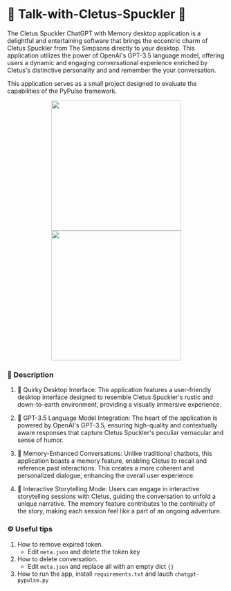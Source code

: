 ﻿# 🌽 Talk-with-Cletus-Spuckler 🚜
The Cletus Spuckler ChatGPT with Memory desktop application is a delightful and entertaining software that brings the eccentric charm of Cletus Spuckler from The Simpsons directly to your desktop. This application utilizes the power of OpenAI's GPT-3.5 language model, offering users a dynamic and engaging conversational experience enriched by Cletus's distinctive personality and and remember the your conversation.

This application serves as a small project designed to evaluate the capabilities of the PyPulse framework.
<div align="center">
<img src="https://github.com/zabbix-byte/Talk-with-Cletus-Spuckler/assets/67012651/9d840561-7d41-41fb-b54c-121c5f26cfac" width="300px">
<img src="https://github.com/zabbix-byte/Talk-with-Cletus-Spuckler/assets/67012651/0f2e1fd1-9d2b-4dba-9e3c-0ed6a25e1811" width="300px">
</div>

### 🤠 Description
1. 🌾 Quirky Desktop Interface:
The application features a user-friendly desktop interface designed to resemble Cletus Spuckler's rustic and down-to-earth environment, providing a visually immersive experience.

2. 🤖 GPT-3.5 Language Model Integration:
The heart of the application is powered by OpenAI's GPT-3.5, ensuring high-quality and contextually aware responses that capture Cletus Spuckler's peculiar vernacular and sense of humor.

3. 🧠 Memory-Enhanced Conversations:
Unlike traditional chatbots, this application boasts a memory feature, enabling Cletus to recall and reference past interactions. This creates a more coherent and personalized dialogue, enhancing the overall user experience.

4. 📖 Interactive Storytelling Mode:
Users can engage in interactive storytelling sessions with Cletus, guiding the conversation to unfold a unique narrative. The memory feature contributes to the continuity of the story, making each session feel like a part of an ongoing adventure.

### ⚙️ Useful tips

1. How to remove expired token.
    - Edit `meta.json` and delete the token key
2. How to delete conversation.
    - Edit `meta.json` and replace all with an empty dict `{}`
3. How to run the app, install `requirements.txt` and lauch `chatgpt-pypulse.py`
